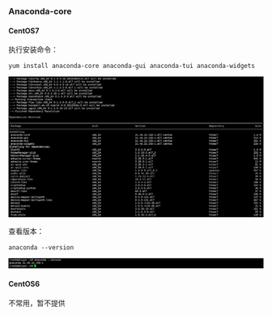 ### Anaconda-core

#### CentOS7

执行安装命令：

```
yum install anaconda-core anaconda-gui anaconda-tui anaconda-widgets
```

![](/assets/anaconda1.png)

查看版本：

```
anaconda --version
```

![](/assets/anaconda2.png)

#### CentOS6

不常用，暂不提供

